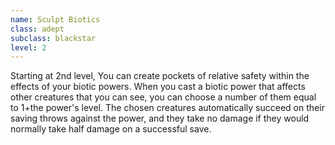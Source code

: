 ```yaml
---
name: Sculpt Biotics
class: adept
subclass: blackstar
level: 2
---
```

Starting at 2nd level, You can create pockets of relative safety within the effects of your biotic powers. When you cast a biotic power that
affects other creatures that you can see, you can choose a number of them equal to 1+the power's level. The chosen creatures
automatically succeed on their saving throws against the power, and they take no damage if they would normally take half
damage on a successful save.
